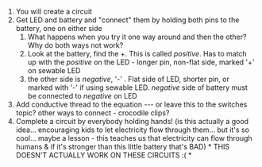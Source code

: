 1. You will create a circuit
2. Get LED and battery and "connect" them by holding both pins to the battery, one on either side
   1. What happens when you try it one way around and then the other? Why do both ways not work?
   2. Look at the battery, find the +. This is called *positive*. Has to match up with the *positive* on the LED - longer pin, non-flat side, marked '+' on sewable LED
   3. the other side is *negative*, '-' . Flat side of LED, shorter pin, or marked with '-' if using sewable LED. *negative* side of battery must be connected to *negative* on LED
3. Add conductive thread to the equation --- or leave this to the switches topic? other ways to connect - crocodile clips? 
4. Complete a circuit by everybody holding hands! (is this actually a good idea... encouraging kids to let electricity flow through them... but it's so cool... maybe a lesson - this teaches us that electricity can flow through humans & if it's stronger than this little battery that's BAD) * THIS DOESN'T ACTUALLY WORK ON THESE CIRCUITS :( *

<!-- TODO: PICTURES!! --> 


<!-- 

if no crocodile clips, use the thread - team up with the person beside you (unless you have four hands!)





-->

